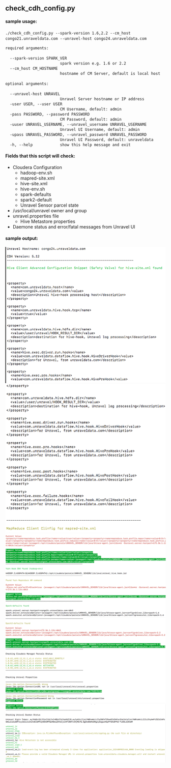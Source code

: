 ## check_cdh_config.py

#### sample usage:
`./check_cdh_config.py --spark-version 1.6,2.2 --cm_host congo21.unraveldata.com --unravel-host congo24.unraveldata.com`

```
required arguments:

  --spark-version SPARK_VER
                        spark version e.g. 1.6 or 2.2
  --cm_host CM_HOSTNAME
                        hostname of CM Server, default is local host

optional arguments:

  --unravel-host UNRAVEL
                        Unravel Server hostname or IP address
  -user USER, --user USER
                        CM Username, default: admin
  -pass PASSWORD, --password PASSWORD
                        CM Password, default: admin
  -uuser UNRAVEL_USERNAME, --unravel_username UNRAVEL_USERNAME
                        Unravel UI Username, default: admin
  -upass UNRAVEL_PASSWORD, --unravel_password UNRAVEL_PASSWORD
                        Unravel UI Password, default: unraveldata
  -h, --help            show this help message and exit
 ```

#### Fields that this script will check:
* Cloudera Configuration
    * hadoop-env.sh
    * mapred-site.xml
    * hive-site.xml
    * hive-env.sh
    * spark-defaults
    * spark2-default
    * Unravel Sensor parcel state
* /usr/local/unravel owner and group
* unravel.properties file
    * Hive Metastore properties
* Daemone status and error/fatal messages from Unravel UI


#### sample output:
![img1](screenshot/20180428-201238.png)
![img2](screenshot/20180428-201352.png)
![img3](screenshot/20180428-201418.png)
![img4](screenshot/20180428-201510.png)
![img5](screenshot/20180428-201535.png)
